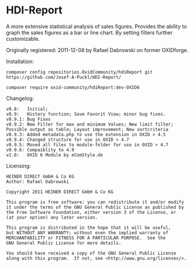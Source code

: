 HDI-Report
==========

A more extensive statistical analysis of sales figures. Provides the ability to graph the sales figures as a bar or line chart. By setting filters further customizable.

Originally registered: 2011-12-08 by Rafael Dabrowski on former OXIDforge.


Installation: 

    composer config repositories.OxidCommunity/hdiReport git https://github.com/Josef-A-Puckl/HDI-Report/

    composer require oxid-community/hdiReport:dev-OXID6  

Changelog:

	v0.8:   Initial;
	v0.9:   History function; Save Favorit View; minor bug fixes.
	v0.9.1: Bug Fixes
	v0.9.2: New Filter for max and minimum Values; New limit filter; Possible output as table; Layout improvement; New sortcriteria 
	v0.9.3: Added metadata.php to use the extension in OXID > 4.5 
	v0.9.4: Changed structure for use in OXID > 4.7
	v0.9.5: Moved all files to module-folder for use in OXID > 4.7
	v0.9.6: Compaiblity to 4.9
    v2.0:   OXID 6 Module by eComStyle.de
	
Licensing: 

	HEINER DIRECT GmbH & Co KG
	Author: Rafael Dabrowski

	Copyright 2011 HEINER DIRECT GmbH & Co KG

    This program is free software: you can redistribute it and/or modify
    it under the terms of the GNU General Public License as published by
    the Free Software Foundation, either version 3 of the License, or
    (at your option) any later version.

    This program is distributed in the hope that it will be useful,
    but WITHOUT ANY WARRANTY; without even the implied warranty of
    MERCHANTABILITY or FITNESS FOR A PARTICULAR PURPOSE.  See the
    GNU General Public License for more details.

    You should have received a copy of the GNU General Public License
    along with this program.  If not, see <http://www.gnu.org/licenses/>.